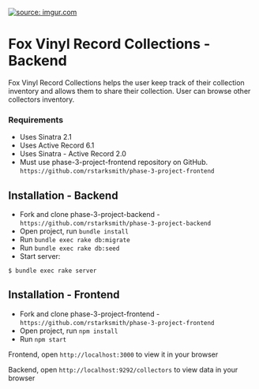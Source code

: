 <a href="https://imgur.com/cChA95R"><img src="https://i.imgur.com/cChA95R.png" title="source: imgur.com" /></a>
# Fox Vinyl Record Collections - Backend
Fox Vinyl Record Collections helps the user keep track of their collection inventory and allows them to share their collection. User can browse other collectors inventory. 

### Requirements
* Uses Sinatra 2.1
* Uses Active Record 6.1
* Uses Sinatra - Active Record 2.0
* Must use phase-3-project-frontend repository on GitHub.
    `https://github.com/rstarksmith/phase-3-project-frontend`

## Installation - Backend
- Fork and clone phase-3-project-backend -  
    `https://github.com/rstarksmith/phase-3-project-backend`
- Open project, run `bundle install`
- Run `bundle exec rake db:migrate`
- Run `bundle exec rake db:seed`
- Start server:
```console
$ bundle exec rake server
```

## Installation - Frontend
- Fork and clone phase-3-project-frontend -
    `https://github.com/rstarksmith/phase-3-project-frontend`
- Open project, run `npm install`
- Run `npm start`


Frontend, open `http://localhost:3000` to view it in your browser

Backend, open `http://localhost:9292/collectors` to view data in your browser



